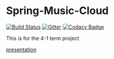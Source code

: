 # Spring-Music-Cloud

[![Build Status](https://travis-ci.org/pnu-004-team4/team04.svg?branch=master)](https://travis-ci.org/pnu-004-team4/team04) [![Gitter](https://badges.gitter.im/spring-music-cloud/community.svg)](https://gitter.im/spring-music-cloud/community?utm_source=badge&utm_medium=badge&utm_campaign=pr-badge) [![Codacy Badge](https://api.codacy.com/project/badge/Grade/80afc2fea06041008e6285b5da51925e)](https://www.codacy.com/app/pnu-004-team4/team04?utm_source=github.com&amp;utm_medium=referral&amp;utm_content=pnu-004-team4/team04&amp;utm_campaign=Badge_Grade)

This is for the 4-1 term project

[presentation](https://docs.google.com/presentation/d/e/2PACX-1vRYRoqbNM0w36EHQpg3B8VAqBEiVVqKDhAc4u4pP_cjCDgQ6_iOXbc-oAB7os4dq_ZFmgyDovb3PoCD/pub?start=false&loop=false&delayms=60000)
